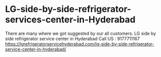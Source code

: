 # LG-side-by-side-refrigerator-services-center-in-Hyderabad
There are many where we got suggested by our all customers. LG side by side refrigerator service center in Hyderabad Call US : 9177711167 https://lgrefrigeratorservicehyderabad.com/lg-side-by-side-refrigerator-service-center-in-hyderabad/ 
